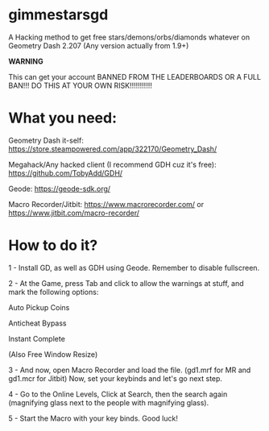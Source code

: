 # gimmestarsgd
A Hacking method to get free stars/demons/orbs/diamonds whatever on Geometry Dash 2.207 (Any version actually from 1.9+)

**WARNING**

This can get your account BANNED FROM THE LEADERBOARDS OR A FULL BAN!!! DO THIS AT YOUR OWN RISK!!!!!!!!!!!

# What you need:

Geometry Dash it-self: https://store.steampowered.com/app/322170/Geometry_Dash/

Megahack/Any hacked client (I recommend GDH cuz it's free): https://github.com/TobyAdd/GDH/

Geode: https://geode-sdk.org/

Macro Recorder/Jitbit: https://www.macrorecorder.com/ or https://www.jitbit.com/macro-recorder/

# How to do it?
1 - Install GD, as well as GDH using Geode. Remember to disable fullscreen.

2 - At the Game, press Tab and click to allow the warnings at stuff, and mark the following options:

Auto Pickup Coins

Anticheat Bypass

Instant Complete

(Also Free Window Resize)

3 - And now, open Macro Recorder and load the file. (gd1.mrf for MR and gd1.mcr for Jitbit)
Now, set your keybinds and let's go next step.

4 - Go to the Online Levels, Click at Search, then the search again (magnifying glass next to the people with magnifying glass).

5 - Start the Macro with your key binds. Good luck!
 
